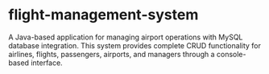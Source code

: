 # flight-management-system
A Java-based application for managing airport operations with MySQL database integration. This system provides complete CRUD functionality for airlines, flights, passengers, airports, and managers through a console-based interface.
